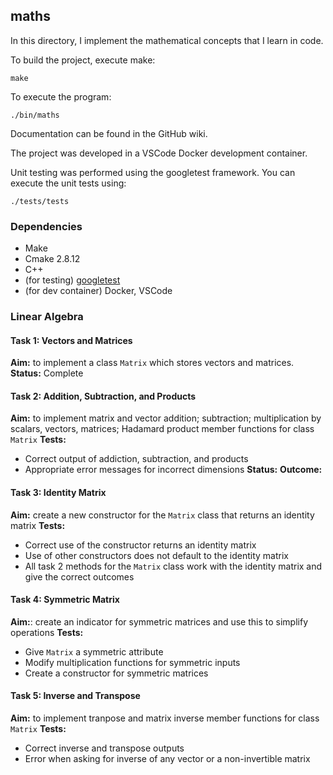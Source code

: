 ## maths

In this directory, I implement the mathematical concepts that I learn in code. 

To build the project, execute make: 
```
make
```

To execute the program:
```
./bin/maths
```

Documentation can be found in the GitHub wiki. 

The project was developed in a VSCode Docker development container. 

Unit testing was performed using the googletest framework. 
You can execute the unit tests using: 
```
./tests/tests
```

### Dependencies 

- Make
- Cmake 2.8.12
- C++
- (for testing) [googletest](https://github.com/google/googletest)
- (for dev container) Docker, VSCode

### Linear Algebra

#### Task 1: Vectors and Matrices

**Aim:** to implement a class `Matrix` which stores vectors and matrices. 
**Status:** Complete

#### Task 2: Addition, Subtraction, and Products

**Aim:** to implement matrix and vector addition; subtraction; multiplication by scalars, vectors, matrices; Hadamard product member functions for class `Matrix`
**Tests:**
- Correct output of addiction, subtraction, and products
- Appropriate error messages for incorrect dimensions
**Status:**
**Outcome:**

#### Task 3: Identity Matrix

**Aim:** create a new constructor for the `Matrix` class that returns an identity matrix
**Tests:**
- Correct use of the constructor returns an identity matrix
- Use of other constructors does not default to the identity matrix 
- All task 2 methods for the `Matrix` class work with the identity matrix and give the correct outcomes

#### Task 4: Symmetric Matrix

**Aim:**: create an indicator for symmetric matrices and use this to simplify operations 
**Tests:**
- Give `Matrix` a symmetric attribute
- Modify multiplication functions for symmetric inputs 
- Create a constructor for symmetric matrices 

#### Task 5: Inverse and Transpose

**Aim:** to implement tranpose and matrix inverse member functions for class `Matrix`
**Tests:**
- Correct inverse and transpose outputs
- Error when asking for inverse of any vector or a non-invertible matrix 
